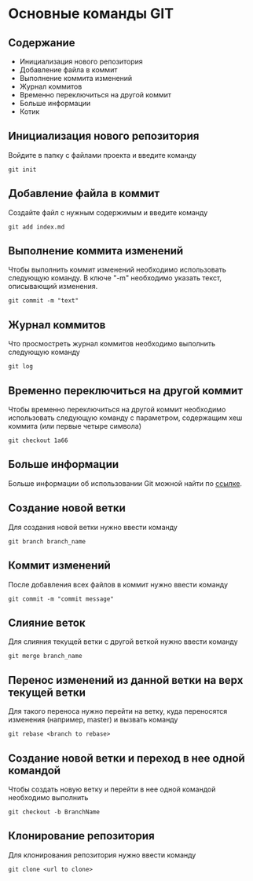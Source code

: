 # Основные команды GIT

## Содержание
* Инициализация нового репозитория
* Добавление файла в коммит
* Выполнение коммита изменений
* Журнал коммитов
* Временно переключиться на другой коммит
* Больше информации
* Котик

## Инициализация нового репозитория

Войдите в папку с файлами проекта и введите команду
```
git init
```

## Добавление файла в коммит

Создайте файл с нужным содержимым и введите команду

```
git add index.md
```

## Выполнение коммита изменений

Чтобы выполнить коммит изменений необходимо использовать следующую команду. В ключе "-m" необходимо указать текст, описывающий изменения.

```
git commit -m "text"
```

## Журнал коммитов
Что просмостреть журнал коммитов необходимо выполнить следующую команду

```
git log
```

## Временно переключиться на другой коммит

Чтобы временно переключиться на другой коммит необходимо использовать следующую команду с параметром, содержащим хеш коммита (или первые четыре символа)

```
git checkout 1a66
```

## Больше информации

Больше информации об использовании Git можной найти по [ссылке](https://git-scm.com/docs).


## Создание новой ветки

Для создания новой ветки нужно ввести команду
```
git branch branch_name
```

## Коммит изменений

После добавления всех файлов в коммит нужно ввести команду
```
git commit -m "commit message"
```
## Слияние веток
Для слияния текущей ветки с другой веткой нужно ввести команду
```
git merge branch_name
```

## Перенос изменений из данной ветки на верх текущей ветки

Для такого переноса нужно перейти на ветку, куда переносятся изменения (например, master) и вызвать команду

```
git rebase <branch to rebase>
```

## Создание новой ветки и переход в нее одной командой

Чтобы создать новую ветку и перейти в нее одной командой необходимо выполнить
```
git checkout -b BranchName
```

## Клонирование репозитория
Для клонирования репозитория нужно ввести команду
```
git clone <url to clone>
```
